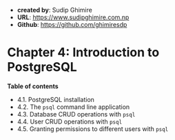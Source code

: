 - **created by**: Sudip Ghimire
- **URL**: https://www.sudipghimire.com.np
- **Github**: https://github.com/ghimiresdp


# Chapter 4: Introduction to PostgreSQL


**Table of contents**

- 4.1. PostgreSQL installation
- 4.2. The `psql` command line application
- 4.3. Database CRUD operations with `psql`
- 4.4. User CRUD operations with `psql`
- 4.5. Granting permissions to different users with `psql`
